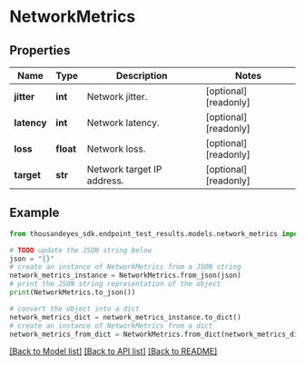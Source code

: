 # NetworkMetrics


## Properties

Name | Type | Description | Notes
------------ | ------------- | ------------- | -------------
**jitter** | **int** | Network jitter. | [optional] [readonly] 
**latency** | **int** | Network latency. | [optional] [readonly] 
**loss** | **float** | Network loss. | [optional] [readonly] 
**target** | **str** | Network target IP address. | [optional] [readonly] 

## Example

```python
from thousandeyes_sdk.endpoint_test_results.models.network_metrics import NetworkMetrics

# TODO update the JSON string below
json = "{}"
# create an instance of NetworkMetrics from a JSON string
network_metrics_instance = NetworkMetrics.from_json(json)
# print the JSON string representation of the object
print(NetworkMetrics.to_json())

# convert the object into a dict
network_metrics_dict = network_metrics_instance.to_dict()
# create an instance of NetworkMetrics from a dict
network_metrics_from_dict = NetworkMetrics.from_dict(network_metrics_dict)
```
[[Back to Model list]](../README.md#documentation-for-models) [[Back to API list]](../README.md#documentation-for-api-endpoints) [[Back to README]](../README.md)


